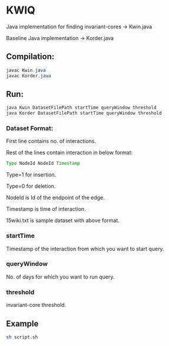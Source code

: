 # KWIQ

Java implementation for finding invariant-cores -> Kwin.java

Baseline Java implementation -> Korder.java

## Compilation:

```java
javac Kwin.java
javac Korder.java
```

## Run:

```java
java Kwin DatasetFilePath startTime queryWindow threshold
java Korder DatasetFilePath startTime queryWindow threshold
```

### Dataset Format:

First line contains no. of interactions.

Rest of the lines contain interaction in below format:

```java
Type NodeId NodeId Timestamp
```

Type=1 for insertion.

Type=0 for deletion.

NodeId is Id of the endpoint of the edge.

Timestamp is time of interaction.

15wiki.txt is sample dataset with above format.

### startTime

Timestamp of the interaction from which you want to start query.

### queryWindow

No. of days for which you want to run query.

### threshold

invariant-core threshold.

## Example

```bash
sh script.sh
```
